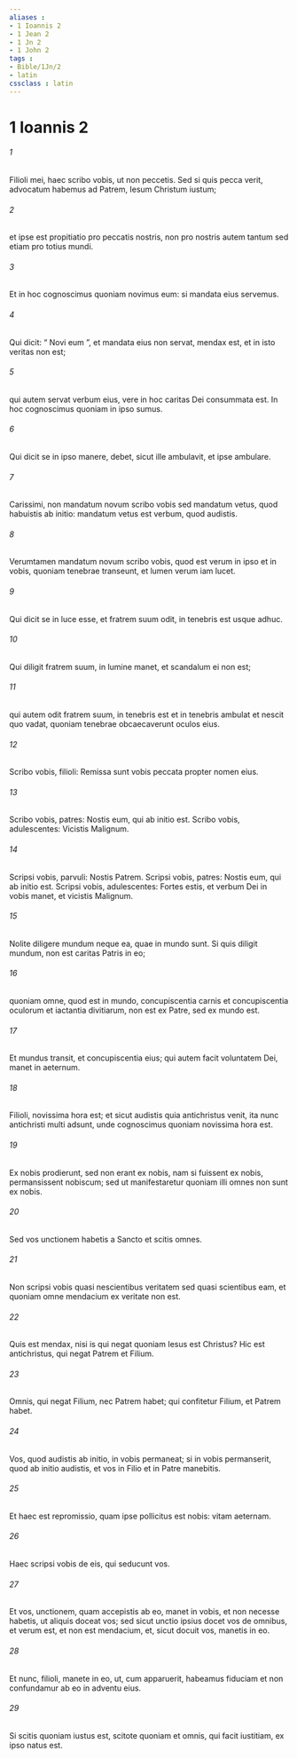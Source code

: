```yaml
---
aliases : 
- 1 Ioannis 2
- 1 Jean 2
- 1 Jn 2
- 1 John 2
tags : 
- Bible/1Jn/2
- latin
cssclass : latin
---
```


# 1 Ioannis 2

###### 1
Filioli mei, haec scribo vobis, ut non peccetis. Sed si quis pecca verit, advocatum habemus ad Patrem, Iesum Christum iustum; 
###### 2
et ipse est propitiatio pro peccatis nostris, non pro nostris autem tantum sed etiam pro totius mundi.
###### 3
Et in hoc cognoscimus quoniam novimus eum: si mandata eius servemus. 
###### 4
Qui dicit: “ Novi eum ”, et mandata eius non servat, mendax est, et in isto veritas non est; 
###### 5
qui autem servat verbum eius, vere in hoc caritas Dei consummata est. In hoc cognoscimus quoniam in ipso sumus. 
###### 6
Qui dicit se in ipso manere, debet, sicut ille ambulavit, et ipse ambulare.
###### 7
Carissimi, non mandatum novum scribo vobis sed mandatum vetus, quod habuistis ab initio: mandatum vetus est verbum, quod audistis. 
###### 8
Verumtamen mandatum novum scribo vobis, quod est verum in ipso et in vobis, quoniam tenebrae transeunt, et lumen verum iam lucet. 
###### 9
Qui dicit se in luce esse, et fratrem suum odit, in tenebris est usque adhuc. 
###### 10
Qui diligit fratrem suum, in lumine manet, et scandalum ei non est; 
###### 11
qui autem odit fratrem suum, in tenebris est et in tenebris ambulat et nescit quo vadat, quoniam tenebrae obcaecaverunt oculos eius.
###### 12
Scribo vobis, filioli: Remissa sunt vobis peccata propter nomen eius. 
###### 13
Scribo vobis, patres: Nostis eum, qui ab initio est. Scribo vobis, adulescentes: Vicistis Malignum. 
###### 14
Scripsi vobis, parvuli: Nostis Patrem. Scripsi vobis, patres: Nostis eum, qui ab initio est. Scripsi vobis, adulescentes: Fortes estis, et verbum Dei in vobis manet, et vicistis Malignum.
###### 15
Nolite diligere mundum neque ea, quae in mundo sunt. Si quis diligit mundum, non est caritas Patris in eo; 
###### 16
quoniam omne, quod est in mundo, concupiscentia carnis et concupiscentia oculorum et iactantia divitiarum, non est ex Patre, sed ex mundo est. 
###### 17
Et mundus transit, et concupiscentia eius; qui autem facit voluntatem Dei, manet in aeternum.
###### 18
Filioli, novissima hora est; et sicut audistis quia antichristus venit, ita nunc antichristi multi adsunt, unde cognoscimus quoniam novissima hora est. 
###### 19
Ex nobis prodierunt, sed non erant ex nobis, nam si fuissent ex nobis, permansissent nobiscum; sed ut manifestaretur quoniam illi omnes non sunt ex nobis. 
###### 20
Sed vos unctionem habetis a Sancto et scitis omnes. 
###### 21
Non scripsi vobis quasi nescientibus veritatem sed quasi scientibus eam, et quoniam omne mendacium ex veritate non est. 
###### 22
Quis est mendax, nisi is qui negat quoniam Iesus est Christus? Hic est antichristus, qui negat Patrem et Filium. 
###### 23
Omnis, qui negat Filium, nec Patrem habet; qui confitetur Filium, et Patrem habet.
###### 24
Vos, quod audistis ab initio, in vobis permaneat; si in vobis permanserit, quod ab initio audistis, et vos in Filio et in Patre manebitis. 
###### 25
Et haec est repromissio, quam ipse pollicitus est nobis: vitam aeternam.
###### 26
Haec scripsi vobis de eis, qui seducunt vos. 
###### 27
Et vos, unctionem, quam accepistis ab eo, manet in vobis, et non necesse habetis, ut aliquis doceat vos; sed sicut unctio ipsius docet vos de omnibus, et verum est, et non est mendacium, et, sicut docuit vos, manetis in eo.
###### 28
Et nunc, filioli, manete in eo, ut, cum apparuerit, habeamus fiduciam et non confundamur ab eo in adventu eius. 
###### 29
Si scitis quoniam iustus est, scitote quoniam et omnis, qui facit iustitiam, ex ipso natus est.
